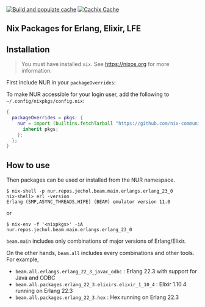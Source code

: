 [![Build and populate cache](https://github.com/jechol/nur-packages/workflows/Build%20and%20populate%20cache/badge.svg)](https://github.com/jechol/nur-packages/actions)
[![Cachix Cache](https://img.shields.io/badge/cachix-jechol-blue.svg)](https://jechol.cachix.org)

## Nix Packages for Erlang, Elixir, LFE

## Installation

> You must have installed `nix`. See https://nixos.org for more information.

First include NUR in your `packageOverrides`:

To make NUR accessible for your login user, add the following to `~/.config/nixpkgs/config.nix`:

```nix
{
  packageOverrides = pkgs: {
    nur = import (builtins.fetchTarball "https://github.com/nix-community/NUR/archive/master.tar.gz") {
      inherit pkgs;
    };
  };
}
```

## How to use

Then packages can be used or installed from the NUR namespace.

```console
$ nix-shell -p nur.repos.jechol.beam.main.erlangs.erlang_23_0
nix-shell> erl -version
Erlang (SMP,ASYNC_THREADS,HIPE) (BEAM) emulator version 11.0
```

or

```console
$ nix-env -f '<nixpkgs>' -iA nur.repos.jechol.beam.main.erlangs.erlang_23_0
```

 `beam.main` includes only combinations of major versions of Erlang/Elixir.

 On the other hands, `beam.all` includes every combinations and other tools. For example,
 * `beam.all.erlangs.erlang_22_3_javac_odbc` : Erlang 22.3 with support for Java and ODBC
 * `beam.all.packages.erlang_22_3.elixirs.elixir_1_10_4` : Elixir 1.10.4 running on Erlang 22.3
 * `beam.all.packages.erlang_22_3.hex` : Hex running on Erlang 22.3

